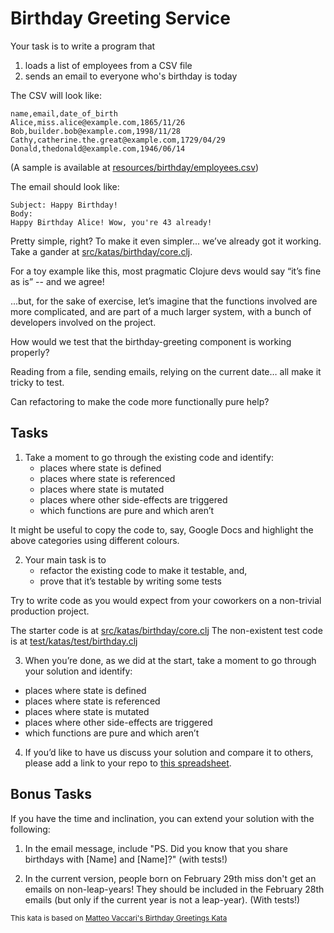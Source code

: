 # Birthday Greeting Service

Your task is to write a program that

  1. loads a list of employees from a CSV file
  2. sends an email to everyone who's birthday is today

The CSV will look like:
```
name,email,date_of_birth
Alice,miss.alice@example.com,1865/11/26
Bob,builder.bob@example.com,1998/11/28
Cathy,catherine.the.great@example.com,1729/04/29
Donald,thedonald@example.com,1946/06/14
```
(A sample is available at [resources/birthday/employees.csv](../resources/birthday/employees.csv))

The email should look like:
```
Subject: Happy Birthday!
Body:
Happy Birthday Alice! Wow, you're 43 already!
```

Pretty simple, right? To make it even simpler... we’ve already got it working. Take a gander at [src/katas/birthday/core.clj](../src/katas/birthday/core.clj).

For a toy example like this, most pragmatic Clojure devs would say “it’s fine as is” -- and we agree!

...but, for the sake of exercise, let’s imagine that the functions involved are more complicated, and are part of a much larger system, with a bunch of developers involved on the project.

How would we test that the birthday-greeting component is working properly?

Reading from a file, sending emails, relying on the current date… all make it tricky to test.

Can refactoring to make the code more functionally pure help?

## Tasks

1. Take a moment to go through the existing code and identify:
   - places where state is defined
   - places where state is referenced
   - places where state is mutated
   - places where other side-effects are triggered
   - which functions are pure and which aren’t

  It might be useful to copy the code to, say, Google Docs and highlight the above categories using different colours.

2. Your main task is to
   - refactor the existing code to make it testable, and,
   - prove that it’s testable by writing some tests

  Try to write code as you would expect from your coworkers on a non-trivial production project.

  The starter code is at [src/katas/birthday/core.clj](../src/katas/birthday/core.clj)
  The non-existent test code is at [test/katas/test/birthday.clj](../test/katas/test/birthday.clj)

3. When you’re done, as we did at the start, take a moment to go through your solution and identify:
  - places where state is defined
  - places where state is referenced
  - places where state is mutated
  - places where other side-effects are triggered
  - which functions are pure and which aren’t

4. If you’d like to have us discuss your solution and compare it to others, please add a link to your repo to [this spreadsheet](https://docs.google.com/spreadsheets/d/1JwO53TlIj367CTodutJNvESWis0tIk4RJH8AiZoPsqs/edit?usp=sharing).

## Bonus Tasks

If you have the time and inclination, you can extend your solution with the following:

1. In the email message, include "PS. Did you know that you share birthdays with [Name] and [Name]?" (with tests!)

2. In the current version, people born on February 29th miss don't get an emails on non-leap-years! They should be included in the February 28th emails (but only if the current year is not a leap-year). (With tests!)

<sup>This kata is based on [Matteo Vaccari's Birthday Greetings Kata](http://matteo.vaccari.name/blog/archives/154)</sup>

